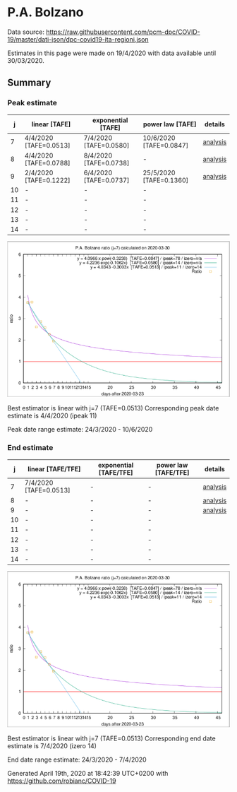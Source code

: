 # P.A. Bolzano


Data source: https://raw.githubusercontent.com/pcm-dpc/COVID-19/master/dati-json/dpc-covid19-ita-regioni.json

Estimates in this page were made on 19/4/2020 with data available until 30/03/2020.


## Summary 

### Peak estimate 
|j|linear [TAFE]|exponential [TAFE]|power law [TAFE]|details|
|---|----|-----------|---------|-------|
|7|4/4/2020 [TAFE=0.0513]|7/4/2020 [TAFE=0.0580]|10/6/2020 [TAFE=0.0847]|[analysis](COVID-19_p.a._bolzano_j7_2020-03-30.md)|
|8|4/4/2020 [TAFE=0.0788]|8/4/2020 [TAFE=0.0738]|-|[analysis](COVID-19_p.a._bolzano_j8_2020-03-30.md)|
|9|2/4/2020 [TAFE=0.1222]|6/4/2020 [TAFE=0.0737]|25/5/2020 [TAFE=0.1360]|[analysis](COVID-19_p.a._bolzano_j9_2020-03-30.md)|
|10|-|-|-||
|11|-|-|-||
|12|-|-|-||
|13|-|-|-||
|14|-|-|-||

![best peak estimate](COVID-19_p.a._bolzano_j7_2020-03-30.png)

Best estimator is linear with j=7 (TAFE=0.0513)
Corresponding peak date estimate is 4/4/2020 (ipeak 11)


Peak date range estimate: 24/3/2020 - 10/6/2020

### End estimate 
|j|linear [TAFE/TFE]|exponential [TAFE/TFE]|power law [TAFE/TFE]|details|
|---|----|-----------|---------|-------|
|7|7/4/2020 [TAFE=0.0513]|-|-|[analysis](COVID-19_p.a._bolzano_j7_2020-03-30.md)|
|8|-|-|-|[analysis](COVID-19_p.a._bolzano_j8_2020-03-30.md)|
|9|-|-|-|[analysis](COVID-19_p.a._bolzano_j9_2020-03-30.md)|
|10|-|-|-||
|11|-|-|-||
|12|-|-|-||
|13|-|-|-||
|14|-|-|-||

![best zero estimate](COVID-19_p.a._bolzano_j7_2020-03-30.png)

Best estimator is linear with j=7 (TAFE=0.0513)
Corresponding end date estimate is 7/4/2020 (izero 14)


End date range estimate: 24/3/2020 - 7/4/2020

Generated April 19th, 2020 at 18:42:39 UTC+0200 with https://github.com/robianc/COVID-19
